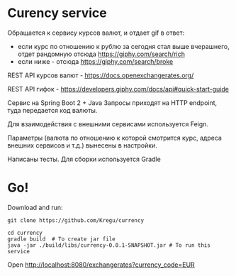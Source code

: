 Сurency service
====

Обращается к сервису курсов валют, и отдает gif в ответ:
- если курс по отношению к рублю за сегодня стал выше вчерашнего, отдет рандомную отсюда https://giphy.com/search/rich 
- если ниже - отсюда https://giphy.com/search/broke 

REST API курсов валют - https://docs.openexchangerates.org/ 

REST API гифок - https://developers.giphy.com/docs/api#quick-start-guide 

Сервис на Spring Boot 2 + Java
Запросы приходят на HTTP endpoint, туда передается код валюты.

Для взаимодействия с внешними сервисами используется Feign.

Параметры (валюта по отношению к которой смотрится курс, адреса внешних сервисов и т.д.) вынесены в настройки.

Написаны тесты.
Для сборки используется Gradle


Go!
===

Download and run:

    git clone https://github.com/Kregu/currency

    cd currency
    gradle build  # To create jar file
    java -jar ./build/libs/currency-0.0.1-SNAPSHOT.jar # To run this service


Open [http://localhost:8080/exchangerates?currency_code=EUR](http://localhost:8080/exchangerates?currency_code=EUR)
